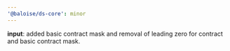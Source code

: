 ```yaml
---
'@baloise/ds-core': minor
---
```


**input**: added basic contract mask and removal of leading zero for contract and basic contract mask.
